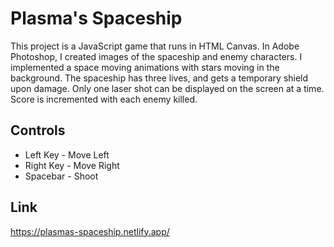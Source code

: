 # Plasma's Spaceship

This project is a JavaScript game that runs in HTML Canvas.
In Adobe Photoshop, I created images of the spaceship and enemy characters.
I implemented a space moving animations with stars moving in the background.
The spaceship has three lives, and gets a temporary shield upon damage.
Only one laser shot can be displayed on the screen at a time. 
Score is incremented with each enemy killed.

## Controls
* Left Key - Move Left
* Right Key - Move Right
* Spacebar - Shoot

## Link
https://plasmas-spaceship.netlify.app/
